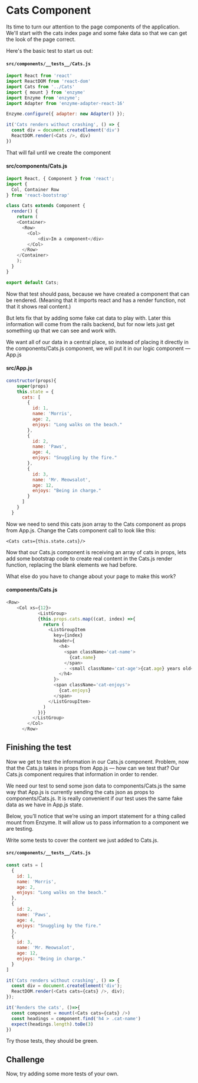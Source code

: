 # Cats Component

Its time to turn our attention to the page components of the application. We'll start with the cats index page and some fake data so that we can get the look of the page correct.

Here's the basic test to start us out:

#### ```src/components/__tests__/Cats.js```

```javascript
import React from 'react'
import ReactDOM from 'react-dom'
import Cats from '../Cats'
import { mount } from 'enzyme'
import Enzyme from 'enzyme';
import Adapter from 'enzyme-adapter-react-16'

Enzyme.configure({ adapter: new Adapter() });

it('Cats renders without crashing', () => {
  const div = document.createElement('div')
  ReactDOM.render(<Cats />, div)
})
```

That will fail until we create the component

#### src/components/Cats.js
```javascript
import React, { Component } from 'react';
import {
  Col, Container Row
} from 'react-bootstrap'

class Cats extends Component {
  render() {
    return (
	<Container>
      <Row>
        <Col>
    		<div>Im a component</div>
        </Col>
      </Row>
	</Container>
    );
  }
}

export default Cats;

```

Now that test should pass, because we have created a component that can be rendered. (Meaning that it imports react and has a render function, not that it shows real content.)

But lets fix that by adding some fake cat data to play with. Later this information will come from the rails backend, but for now lets just get something up that we can see and work with.

We want all of our data in a central place, so instead of placing it directly in the components/Cats.js component, we will put it in our logic component — App.js

#### src/App.js
```javascript
constructor(props){
    super(props)
    this.state = {
      cats: [
        {
          id: 1,
          name: 'Morris',
          age: 2,
          enjoys: "Long walks on the beach."
        },
        {
          id: 2,
          name: 'Paws',
          age: 4,
          enjoys: "Snuggling by the fire."
        },
        {
          id: 3,
          name: 'Mr. Meowsalot',
          age: 12,
          enjoys: "Being in charge."
        }
      ]
    }
  }

```

Now we need to send this cats json array to the Cats component as props from App.js. Change the Cats component call to look like this:

``` <Cats cats={this.state.cats}/> ```

Now that our Cats.js component is receiving an array of cats in props, lets add some bootstrap code to create real content in the Cats.js render function, replacing the blank elements we had before.

What else do you have to change about your page to make this work?

#### components/Cats.js

```javascript
<Row>
   	<Col xs={12}>
        	<ListGroup>
            {this.props.cats.map((cat, index) =>{
              return (
                <ListGroupItem
                  key={index}
                  header={
                    <h4>
                      <span className='cat-name'>
                        {cat.name}
                      </span>
                      - <small className='cat-age'>{cat.age} years old</small>
                    </h4>
                  }>
                  <span className='cat-enjoys'>
                    {cat.enjoys}
                  </span>
                </ListGroupItem>
              )
            })}
          </ListGroup>
        </Col>
      </Row>

```

## Finishing the test

Now we get to test the information in our Cats.js component. Problem, now that the Cats.js takes in props from App.js — how can we test that? Our Cats.js component requires that information in order to render.

We need our test to send some json data to components/Cats.js the same way that App.js is currently sending the cats json as props to components/Cats.js. It is really convenient if our test uses the same fake data as we have in App.js state.

Below, you’ll notice that we’re using an import statement for a thing called mount from Enzyme. It will allow us to pass information to a component we are testing.

Write some tests to cover the content we just added to Cats.js.

#### ```src/components/__tests__/Cats.js```
```javascript
const cats = [
  {
    id: 1,
    name: 'Morris',
    age: 2,
    enjoys: "Long walks on the beach."
  },
  {
    id: 2,
    name: 'Paws',
    age: 4,
    enjoys: "Snuggling by the fire."
  },
  {
    id: 3,
    name: 'Mr. Meowsalot',
    age: 12,
    enjoys: "Being in charge."
  }
]

it('Cats renders without crashing', () => {
  const div = document.createElement('div');
  ReactDOM.render(<Cats cats={cats} />, div);
});

it('Renders the cats', ()=>{
  const component = mount(<Cats cats={cats} />)
  const headings = component.find('h4 > .cat-name')
  expect(headings.length).toBe(3)
})

```

Try those tests, they should be green.

## Challenge

Now, try adding some more tests of your own.
